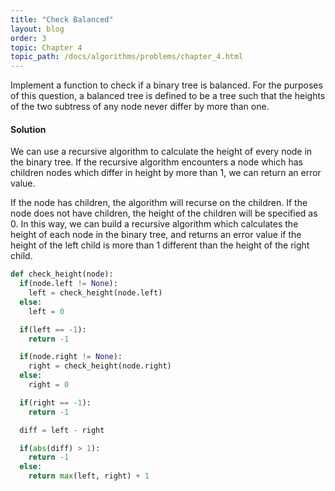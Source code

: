 ```yaml
---
title: "Check Balanced"
layout: blog
order: 3
topic: Chapter 4
topic_path: /docs/algorithms/problems/chapter_4.html
---
```

Implement a function to check if a binary tree is balanced. For the purposes of this question, a balanced tree is defined to be a tree such that the heights of the two subtress of any node never differ by more than one.

#### Solution
We can use a recursive algorithm to calculate the height of every node in the binary tree. If the recursive algorithm encounters a node which has children nodes which differ in height by more than 1, we can return an error value.

If the node has children, the algorithm will recurse on the children. If the node does not have children, the height of the children will be specified as 0. In this way, we can build a recursive algorithm which calculates the height of each node in the binary tree, and returns an error value if the height of the left child is more than 1 different than the height of the right child.

```python
def check_height(node):
  if(node.left != None):
    left = check_height(node.left)
  else:
    left = 0

  if(left == -1):
    return -1

  if(node.right != None):
    right = check_height(node.right)
  else:
    right = 0

  if(right == -1):
    return -1

  diff = left - right

  if(abs(diff) > 1):
    return -1
  else:
    return max(left, right) + 1
```